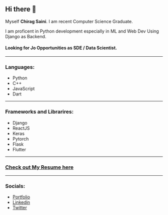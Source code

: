## Hi there 👋

Myself **Chirag Saini**. I am recent Computer Science Graduate.

I am proficent in Python development especially in ML and Web Dev Using Django as Backend.
#### Looking for Jo Opportunities as SDE / Data Scientist.
***

### Languages:
- Python
- C++
- JavaScript
- Dart

***
### Frameworks and Librarires:
- Django
- ReactJS
- Keras
- Pytorch
- Flask
- Flutter

***
### [Check out My Resume here]("./Chirag_CV.pdf")
***
### Socials:
- [Portfolio]("https://chiragsaini.github.io/")
- [Linkedin]("https://www.linkedin.com/in/chiragsaini97/")
- [Twitter]("https://twitter.com/ChiragSaini97")